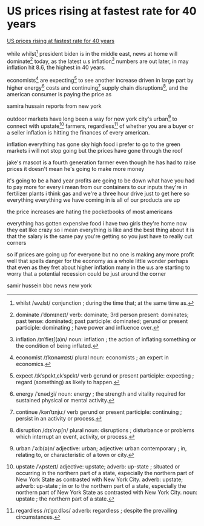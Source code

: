 # US prices rising at fastest rate for 40 years

[US prices rising at fastest rate for 40 years](https://www.youtube.com/watch?v=Kob4Ny0L3K4)

while whilst[^whilst] president biden is in the middle east, news at home will dominate[^dominate] today, as the latest u.s inflation[^inflation] numbers are out later, in may inflation hit 8.6, the highest in 40 years.
[^whilst]: whilst /wʌɪlst/ conjunction ; during the time that; at the same time as.
[^dominate]: dominate /ˈdɒmɪneɪt/ verb: dominate; 3rd person present: dominates; past tense: dominated; past participle: dominated; gerund or present participle: dominating ; have power and influence over.
[^inflation]: inflation /ɪnˈfleɪʃ(ə)n/ noun: inflation ; the action of inflating something or the condition of being inflated.

economists[^economist] are expecting[^expect] to see another increase driven in large part by higher energy[^energy] costs and continuing[^continue] supply chain disruptions[^disruption], and the american consumer is paying the price as
[^economist]: economist /ɪˈkɒnəmɪst/ plural noun: economists ; an expert in economics.
[^expect]: expect /ɪkˈspɛkt,ɛkˈspɛkt/ verb gerund or present participle: expecting ; regard (something) as likely to happen.
[^energy]: energy /ˈɛnədʒi/ noun: energy ; the strength and vitality required for sustained physical or mental activity.
[^continue]: continue /kənˈtɪnjuː/ verb gerund or present participle: continuing ; persist in an activity or process.
[^disruption]: disruption /dɪsˈrʌpʃn/ plural noun: disruptions ; disturbance or problems which interrupt an event, activity, or process.

samira hussain reports from new york

outdoor markets have long been a way for new york city's urban[^urban] to connect with upstate[^upstate] farmers, regardless[^regardless] of whether you are a buyer or a seller inflation is hitting the finances of every american.
[^urban]: urban /ˈəːb(ə)n/ adjective: urban; adjective: urban contemporary ; in, relating to, or characteristic of a town or city.
[^upstate]: upstate /ˈʌpsteɪt/ adjective: upstate; adverb: up-state ; situated or occurring in the northern part of a state, especially the northern part of New York State as contrasted with New York City.
adverb: upstate; adverb: up-state ; in or to the northern part of a state, especially the northern part of New York State as contrasted with New York City.
noun: upstate ; the northern part of a state.
[^regardless]: regardless /rɪˈɡɑːdləs/ adverb: regardless ; despite the prevailing circumstances.

inflation everything has gone sky high food i prefer to go to the green markets i will not stop going but the prices have gone through the roof

jake's mascot is a fourth generation farmer even though he has had to raise prices it doesn't mean he's going to make more money 

it's going to be a hard year profits are going to be down what have you had to pay more for every i mean from our containers to our inputs they're in fertilizer plants i think gas and we're a three hour drive just to get here so everything everything we have coming in is all of our products are up

the price increases are hating the pocketbooks of most americans 

everything has gotten expensive food i have two girls they're home now they eat like crazy so i mean everything is like and the best thing about it is that the salary is the same pay you're getting so you just have to really cut corners

so if prices are going up for everyone but no one is making any more profit well that spells danger for the economy as a whole little wonder perhaps that even as they fret about higher inflation many in the u.s are starting to worry that a potential recession could be just around the corner 

samir hussein bbc news
new york
